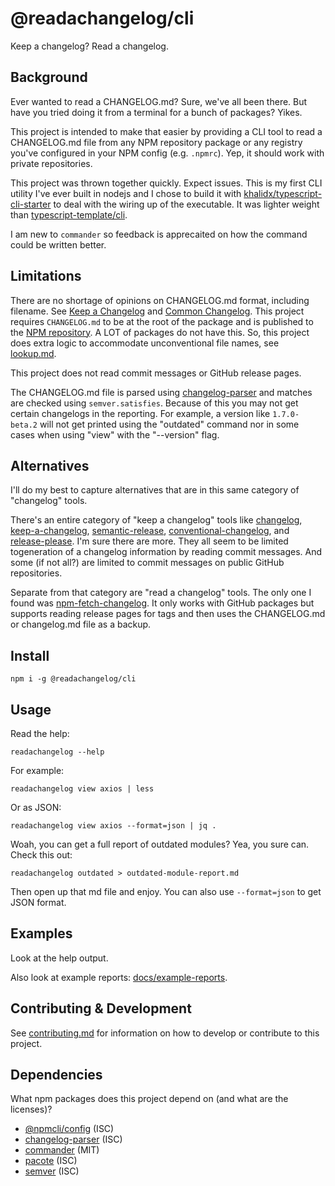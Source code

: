 # @readachangelog/cli

Keep a changelog? Read a changelog.

## Background

Ever wanted to read a CHANGELOG.md? Sure, we've all been there. But have you tried doing it from a terminal for a bunch of packages? Yikes.

This project is intended to make that easier by providing a CLI tool to read a CHANGELOG.md file from any NPM repository package or any registry you've configured in your NPM config (e.g. `.npmrc`). Yep, it should work with private repositories.

This project was thrown together quickly. Expect issues. This is my first CLI utility I've ever built in nodejs and I chose to build it with [khalidx/typescript-cli-starter](https://github.com/khalidx/typescript-cli-starter) to deal with the wiring up of the executable. It was lighter weight than [typescript-template/cli](https://www.npmjs.com/package/@typescript-template/cli).

I am new to `commander` so feedback is apprecaited on how the command could be written better.

## Limitations

There are no shortage of opinions on CHANGELOG.md format, including filename. See [Keep a Changelog](https://keepachangelog.com/) and [Common Changelog](https://common-changelog.org/). This project requires `CHANGELOG.md` to be at the root of the package and is published to the [NPM repository](https://www.npmjs.com/). A LOT of packages do not have this. So, this project does extra logic to accommodate unconventional file names, see [lookup.md](https://github.com/josephdpurcell/readachangelog/tree/main/docs/lookup.md).

This project does not read commit messages or GitHub release pages.

The CHANGELOG.md file is parsed using [changelog-parser](https://www.npmjs.com/package/changelog-parser) and matches are checked using `semver.satisfies`. Because of this you may not get certain changelogs in the reporting. For example, a version like `1.7.0-beta.2` will not get printed using the "outdated" command nor in some cases when using "view" with the "--version" flag.

## Alternatives

I'll do my best to capture alternatives that are in this same category of "changelog" tools.

There's an entire category of "keep a changelog" tools like [changelog](https://www.npmjs.com/package/changelog), [keep-a-changelog](https://www.npmjs.com/package/keep-a-changelog), [semantic-release](https://www.npmjs.com/package/semantic-release), [conventional-changelog](https://github.com/conventional-changelog), and [release-please](https://www.npmjs.com/package/release-please). I'm sure there are more. They all seem to be limited togeneration of a changelog information by reading commit messages. And some (if not all?) are limited to commit messages on public GitHub repositories.

Separate from that category are "read a changelog" tools. The only one I found was [npm-fetch-changelog](https://www.npmjs.com/package/npm-fetch-changelog). It only works with GitHub packages but supports reading release pages for tags and then uses the CHANGELOG.md or changelog.md file as a backup.

## Install

```
npm i -g @readachangelog/cli
```

## Usage

Read the help:

```
readachangelog --help
```

For example:

```
readachangelog view axios | less
```

Or as JSON:

```
readachangelog view axios --format=json | jq .
```

Woah, you can get a full report of outdated modules? Yea, you sure can. Check this out:

```
readachangelog outdated > outdated-module-report.md
```

Then open up that md file and enjoy. You can also use `--format=json` to get JSON format.

## Examples

Look at the help output.

Also look at example reports: [docs/example-reports](https://github.com/josephdpurcell/readachangelog/tree/main/docs/example-reports).

## Contributing & Development

See [contributing.md](https://github.com/josephdpurcell/readachangelog/blob/main/CONTRIBUTING.md) for information on how to develop or contribute to this project.

## Dependencies

What npm packages does this project depend on (and what are the licenses)?

- [@npmcli/config](https://www.npmjs.com/package/@npmcli/config) (ISC)
- [changelog-parser](https://www.npmjs.com/package/changelog-parser) (ISC)
- [commander](https://www.npmjs.com/package/commander) (MIT)
- [pacote](https://www.npmjs.com/package/pacote) (ISC)
- [semver](https://www.npmjs.com/package/semver) (ISC)
